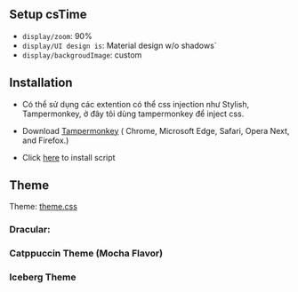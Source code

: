 ## Setup csTime
- `display/zoom`: 90%
- `display/UI design is`: Material design w/o shadows`
- `display/backgroudImage`: custom

## Installation
- Có thể sử dụng các extention có thể css injection như Stylish, Tampermonkey, ở đây tôi dùng tampermonkey để inject css.

- Download  [Tampermonkey](https://chrome.google.com/webstore/detail/tampermonkey/dhdgffkkebhmkfjojejmpbldmpobfkfo) ( Chrome, Microsoft Edge, Safari, Opera Next, and Firefox.)

- Click [here](https://github.com/huybach1609/cstime-theme/blob/main/theme.css) to install script 



## Theme
Theme: [theme.css](https://github.com/huybach1609/cstime-theme/blob/main/theme.css)

### Dracular:

### Catppuccin Theme (Mocha Flavor)

### Iceberg Theme





